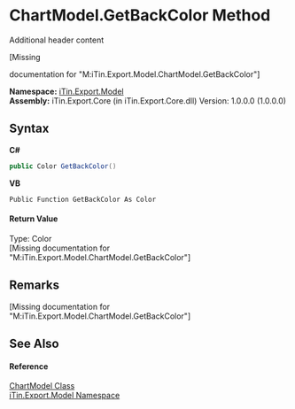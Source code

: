 # ChartModel.GetBackColor Method 
Additional header content 

\[Missing <summary> documentation for "M:iTin.Export.Model.ChartModel.GetBackColor"\]

**Namespace:**&nbsp;<a href="ef57ffcc-e95e-b212-5a46-9aa6f5a3511f">iTin.Export.Model</a><br />**Assembly:**&nbsp;iTin.Export.Core (in iTin.Export.Core.dll) Version: 1.0.0.0 (1.0.0.0)

## Syntax

**C#**<br />
``` C#
public Color GetBackColor()
```

**VB**<br />
``` VB
Public Function GetBackColor As Color
```


#### Return Value
Type: Color<br />\[Missing <returns> documentation for "M:iTin.Export.Model.ChartModel.GetBackColor"\]

## Remarks
\[Missing <remarks> documentation for "M:iTin.Export.Model.ChartModel.GetBackColor"\]

## See Also


#### Reference
<a href="a8ddbbae-39bf-79b5-58c6-02bf57059871">ChartModel Class</a><br /><a href="ef57ffcc-e95e-b212-5a46-9aa6f5a3511f">iTin.Export.Model Namespace</a><br />
